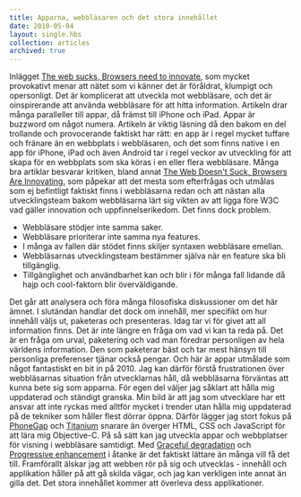 ```yaml
---
title: Apparna, webbläsaren och det stora innehållet
date: 2010-05-04
layout: single.hbs
collection: articles
archived: true
---
```

Inlägget [The web sucks, Browsers need to
innovate](http://sachin.posterous.com/the-web-sucks), som mycket
provokativt menar att nätet som vi känner det är föråldrat, klumpigt och
opersonligt. Det är komplicerat att utveckla mot webbläsare, och det är
oinspirerande att använda webbläsare för att hitta information. Artikeln
drar många paralleller till appar, då främst till iPhone och iPad. Appar
är buzzword om något numera. Artikeln är viktig läsning då den bakom en
del trollande och provocerande faktiskt har rätt: en app är i regel
mycket tuffare och fränare än en webbplats i webbläsaren, och det som
finns native i en app för iPhone, iPad och även Android tar i regel
veckor av utveckling för att skapa för en webbplats som ska köras i en
eller flera webbläsare. Många bra artiklar besvarar kritiken, bland
annat [The Web Doesn't Suck, Browsers Are
Innovating.](http://yehudakatz.com/2010/04/30/the-web-doesnt-suck-browsers-are-innovating/)
som påpekar att det mesta som efterfrågas och utmålas som ej befintligt
faktiskt finns i webbläsarna redan och att nästan alla utvecklingsteam
bakom webbläsarna lärt sig vikten av att ligga före W3C vad gäller
innovation och uppfinnelserikedom. Det finns dock problem.

-   Webbläsare stödjer inte samma saker.
-   Webbläsare prioriterar inte samma nya features.
-   I många av fallen där stödet finns skiljer syntaxen webbläsare
    emellan.
-   Webbläsarnas utvecklingsteam bestämmer själva när en feature ska bli
    tillgänglig.
-   Tillgänglighet och användbarhet kan och blir i för många fall
    lidande då hajp och cool-faktorn blir överväldigande.

Det går att analysera och föra många filosofiska diskussioner om det här
ämnet. I slutändan handlar det dock om innehåll, mer specifikt om hur
innehåll väljs ut, paketeras och presenteras. Idag tar vi för givet att
all information finns. Det är inte längre en fråga om vad vi kan ta reda
på. Det är en fråga om urval, paketering och vad man föredrar
personligen av hela världens information. Den som paketerar bäst och tar
mest hänsyn till personliga preferenser tjänar också pengar. Och här är
appar utmålade som något fantastiskt en bit in på 2010. Jag kan därför
förstå frustrationen över webbläsarnas situation från utvecklarnas håll,
då webbläsarna förväntas att kunna bete sig som apparna. För egen del
väljer jag såklart att hålla mig uppdaterad och ständigt granska. Min
bild är att jag som utvecklare har ett ansvar att inte ryckas med
alltför mycket i trender utan hålla mig uppdaterad på de tekniker som
håller flest dörrar öppna. Därför lägger jag stort fokus på
[PhoneGap](http://phonegap.com/) och
[Titanium](http://www.appcelerator.com/) snarare än överger HTML, CSS
och JavaScript för att lära mig Objective-C. På så sätt kan jag utveckla
appar och webbplatser för visning i webbläsare samtidigt. Med [Graceful
degradation](http://en.wikipedia.org/wiki/Fault-tolerant_system) och
[Progressive
enhancement](http://en.wikipedia.org/wiki/Progressive_enhancement) i
åtanke är det faktiskt lättare än många vill få det till. Framförallt
älskar jag att webben rör på sig och utvecklas - innehåll och
applikation håller på att gå skilda vägar, och jag kan verkligen inte
annat än gilla det. Det stora innehållet kommer att överleva dess
applikationer.